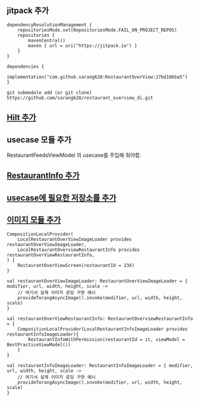 ## jitpack 추가
```
dependencyResolutionManagement {
    repositoriesMode.set(RepositoriesMode.FAIL_ON_PROJECT_REPOS)
    repositories {
        mavenCentral()
        maven { url = uri("https://jitpack.io") }
    }
}

dependencies {
    implementation("com.github.sarang628:RestaurantOverView:27bd106ba5")
}
```

```
git submodule add (or git clone) https://github.com/sarang628/restaurant_overview_di.git
```

## [Hilt 추가](https://github.com/sarang628/HiltTest?tab=readme-ov-file#for-torang)

## usecase 모듈 추가

RestaurantFeedsViewModel 의 usecase를 주입해 줘야함.

## [RestaurantInfo 추가](https://github.com/sarang628/RestaurantInfo)

## [usecase에 필요한 저장소를 추가](https://github.com/sarang628/TorangRepository?tab=readme-ov-file#%EB%AA%A8%EB%93%88-%EC%B6%94%EA%B0%80%ED%95%98%EA%B8%B0)

## [이미지 모듈 추가](https://github.com/sarang628/CommonImageLoader?tab=readme-ov-file#%EC%9D%B4%EB%AF%B8%EC%A7%80-%EB%A1%9C%EB%93%9C-%EB%AA%A8%EB%93%88-%EC%B6%94%EA%B0%80)

```
CompositionLocalProvider(
    LocalRestaurantOverViewImageLoader provides restaurantOverViewImageLoader,
    LocalRestaurantOverviewRestaurantInfo provides restaurantOverViewRestaurantInfo,
) {
    RestaurantOverViewScreen(restaurantId = 234)
}

val restaurantOverViewImageLoader: RestaurantOverViewImageLoader = { modifier, url, width, height, scale ->
    // 여기서 실제 이미지 로딩 구현 예시
    provideTorangAsyncImage().invoke(modifier, url, width, height, scale)
}

val restaurantOverViewRestaurantInfo: RestaurantOverviewRestaurantInfo = {
    CompositionLocalProvider(LocalRestaurantInfoImageLoader provides restaurantInfoImageLoader){
        RestaurantInfoWithPermission(restaurantId = it, viewModel = BestPracticeViewModel())
    }
}

val restaurantInfoImageLoader: RestaurantInfoImageLoader = { modifier, url, width, height, scale ->
    // 여기서 실제 이미지 로딩 구현 예시
    provideTorangAsyncImage().invoke(modifier, url, width, height, scale)
}
```